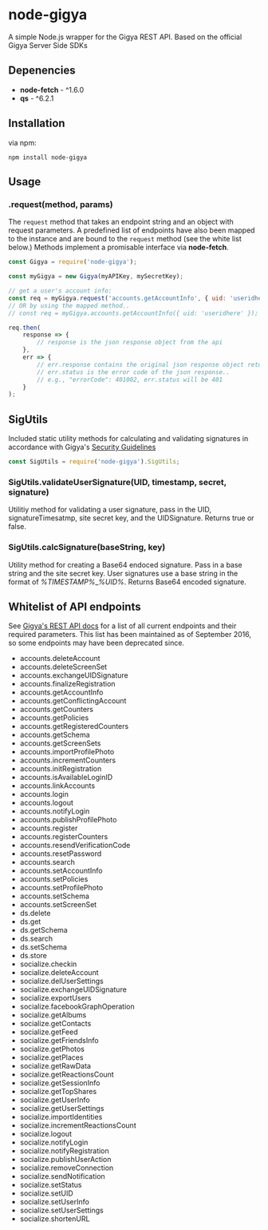 # node-gigya

A simple Node.js wrapper for the Gigya REST API. Based on the official Gigya Server Side SDKs


## Depenencies

* **node-fetch** - ^1.6.0
* **qs** - ^6.2.1


## Installation

via npm:

```
npm install node-gigya
```


## Usage

### .request(method, params)

The `request` method that takes an endpoint string and an object with request parameters. A predefined list of endpoints have also been mapped to the instance and are bound to the `request` method (see the white list below.) Methods implement a promisable interface via **node-fetch**.


```javascript
const Gigya = require('node-gigya');

const myGigya = new Gigya(myAPIKey, mySecretKey);

// get a user's account info:
const req = myGigya.request('accounts.getAccountInfo', { uid: 'useridhere' });
// OR by using the mapped method..
// const req = myGigya.accounts.getAccountInfo({ uid: 'useridhere' });

req.then(
	response => {
		// response is the json response object from the api
	},
	err => {
		// err.response contains the original json response object returned by the api.
		// err.status is the error code of the json response..
		// e.g., "errorCode": 401002, err.status will be 401
	}
);
```

## SigUtils

Included static utility methods for calculating and validating signatures in accordance with Gigya's [Security Guidelines](http://developers.gigya.com/display/GD/Security+Guidelines)

```javascript
const SigUtils = require('node-gigya').SigUtils;
```

### SigUtils.validateUserSignature(UID, timestamp, secret, signature)

Utilitiy method for validating a user signature, pass in the UID, signatureTimesatmp, site secret key, and the UIDSignature. Returns true or false.

### SigUtils.calcSignature(baseString, key)

Utility method for creating a Base64 endoced signature. Pass in a base string and the site secret key. User signatures use a base string in the format of *%TIMESTAMP%*_*%UID%*. Returns Base64 encoded signature.




## Whitelist of API endpoints

See [Gigya's REST API docs](http://developers.gigya.com/display/GD/REST+API) for a list of all current endpoints and their required parameters. This list has been maintained as of September 2016, so some endpoints may have been deprecated since.

* accounts.deleteAccount
* accounts.deleteScreenSet
* accounts.exchangeUIDSignature
* accounts.finalizeRegistration
* accounts.getAccountInfo
* accounts.getConflictingAccount
* accounts.getCounters
* accounts.getPolicies
* accounts.getRegisteredCounters
* accounts.getSchema
* accounts.getScreenSets
* accounts.importProfilePhoto
* accounts.incrementCounters
* accounts.initRegistration
* accounts.isAvailableLoginID
* accounts.linkAccounts
* accounts.login
* accounts.logout
* accounts.notifyLogin
* accounts.publishProfilePhoto
* accounts.register
* accounts.registerCounters
* accounts.resendVerificationCode
* accounts.resetPassword
* accounts.search
* accounts.setAccountInfo
* accounts.setPolicies
* accounts.setProfilePhoto
* accounts.setSchema
* accounts.setScreenSet
* ds.delete
* ds.get
* ds.getSchema
* ds.search
* ds.setSchema
* ds.store
* socialize.checkin
* socialize.deleteAccount
* socialize.delUserSettings
* socialize.exchangeUIDSignature
* socialize.exportUsers
* socialize.facebookGraphOperation
* socialize.getAlbums
* socialize.getContacts
* socialize.getFeed
* socialize.getFriendsInfo
* socialize.getPhotos
* socialize.getPlaces
* socialize.getRawData
* socialize.getReactionsCount
* socialize.getSessionInfo
* socialize.getTopShares
* socialize.getUserInfo
* socialize.getUserSettings
* socialize.importIdentities
* socialize.incrementReactionsCount
* socialize.logout
* socialize.notifyLogin
* socialize.notifyRegistration
* socialize.publishUserAction
* socialize.removeConnection
* socialize.sendNotification
* socialize.setStatus
* socialize.setUID
* socialize.setUserInfo
* socialize.setUserSettings
* socialize.shortenURL
